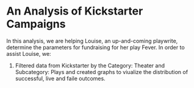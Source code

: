 # An Analysis of Kickstarter Campaigns
In this analysis, we are helping Louise, an up-and-coming playwrite, determine the parameters for fundraising for her play Fever.
In order to assist Louise, we:
  1. Filtered data from Kickstarter by the Category: Theater and Subcategory: Plays and created graphs to viualize the distribution of          successful, live and faile outcomes.
